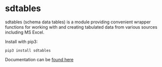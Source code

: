 # sdtables

sdtables (schema data tables) is a module providing convenient wrapper functions for working with and creating tabulated data from various sources including MS Excel.

Install with pip3:

```
pip3 install sdtables
```

Documentation can be [found here](https://cunningr.github.io/sdtables/)
